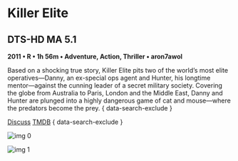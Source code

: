 # Killer Elite

## DTS-HD MA 5.1

**2011 • R • 1h 56m • Adventure, Action, Thriller • aron7awol**

Based on a shocking true story, Killer Elite pits two of the world’s most elite operatives—Danny, an ex-special ops agent and Hunter, his longtime mentor—against the cunning leader of a secret military society. Covering the globe from Australia to Paris, London and the Middle East, Danny and Hunter are plunged into a highly dangerous game of cat and mouse—where the predators become the prey.
{ data-search-exclude }

[Discuss](https://www.avsforum.com/threads/bass-eq-for-filtered-movies.2995212/post-58645972)  [TMDB](https://www.themoviedb.org/movie/49021)
{ data-search-exclude }

![img 0](https://i.imgur.com/j4heBMR.jpg)

![img 1](https://i.imgur.com/hClCbYs.png)

